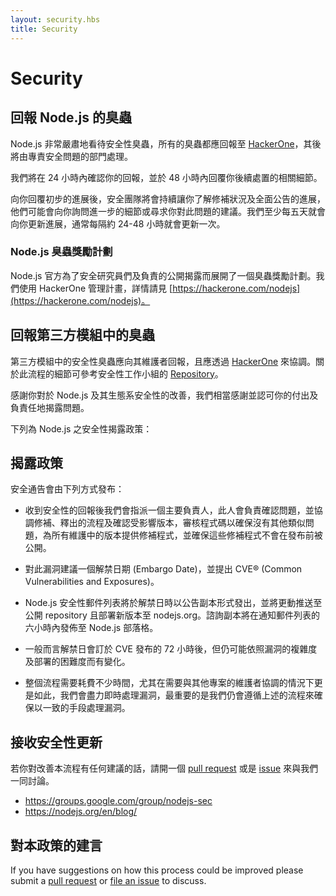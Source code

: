 ```yaml
---
layout: security.hbs
title: Security
---
```


# Security

## 回報 Node.js 的臭蟲

Node.js 非常嚴肅地看待安全性臭蟲，所有的臭蟲都應回報至 [HackerOne](https://hackerone.com/nodejs)，其後將由專責安全問題的部門處理。

我們將在 24 小時內確認你的回報，並於 48 小時內回覆你後續處置的相關細節。

向你回覆初步的進展後，安全團隊將會持續讓你了解修補狀況及全面公告的進展，他們可能會向你詢問進一步的細節或尋求你對此問題的建議。我們至少每五天就會向你更新進展，通常每隔約 24-48 小時就會更新一次。

### Node.js 臭蟲獎勵計劃

Node.js 官方為了安全研究員們及負責的公開揭露而展開了一個臭蟲獎勵計劃。我們使用 HackerOne 管理計畫，詳情請見 [https://hackerone.com/nodejs](https://hackerone.com/nodejs)。

## 回報第三方模組中的臭蟲

第三方模組中的安全性臭蟲應向其維護者回報，且應透過 [HackerOne](https://hackerone.com/nodejs-ecosystem) 來協調。關於此流程的細節可參考安全性工作小組的 [Repository](https://github.com/nodejs/security-wg/blob/master/processes/third_party_vuln_process.md)。

感謝你對於 Node.js 及其生態系安全性的改善，我們相當感謝並認可你的付出及負責任地揭露問題。

下列為 Node.js 之安全性揭露政策：

## 揭露政策

安全通告會由下列方式發布：

* 收到安全性的回報後我們會指派一個主要負責人，此人會負責確認問題，並協調修補、釋出的流程及確認受影響版本，審核程式碼以確保沒有其他類似問題，為所有維護中的版本提供修補程式，並確保這些修補程式不會在發布前被公開。

* 對此漏洞建議一個解禁日期 (Embargo Date)，並提出 CVE® (Common Vulnerabilities and Exposures)。

* Node.js 安全性郵件列表將於解禁日時以公告副本形式發出，並將更動推送至公開 repository 且部署新版本至 nodejs.org。諮詢副本將在通知郵件列表的六小時內發佈至 Node.js 部落格。

* 一般而言解禁日會訂於 CVE 發布的 72 小時後，但仍可能依照漏洞的複雜度及部署的困難度而有變化。

* 整個流程需要耗費不少時間，尤其在需要與其他專案的維護者協調的情況下更是如此，我們會盡力即時處理漏洞，最重要的是我們仍會遵循上述的流程來確保以一致的手段處理漏洞。

## 接收安全性更新

若你對改善本流程有任何建議的話，請開一個 [pull request](https://github.com/nodejs/nodejs.org) 或是 [issue](https://github.com/nodejs/security-wg/issues/new) 來與我們一同討論。

* <https://groups.google.com/group/nodejs-sec>
* <https://nodejs.org/en/blog/>

## 對本政策的建言

If you have suggestions on how this process could be improved please submit a [pull request](https://github.com/nodejs/nodejs.org) or [file an issue](https://github.com/nodejs/security-wg/issues/new) to discuss.
